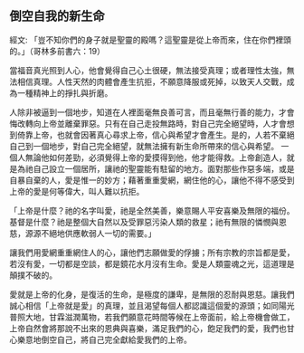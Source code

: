 ## 倒空自我的新生命 ##

經文: 「豈不知你們的身子就是聖靈的殿嗎？這聖靈是從上帝而來，住在你們裡頭的。」（哥林多前書六：19）



當福音真光照到人心，他會覺得自己心土很硬，無法接受真理；或者理性太強，無法相信真理。人性天然的肉體會產生抗拒，不願意降服或死掉，以致天人交戰，成為一種精神上的掙扎與折磨。

人除非被逼到一個地步，知道在人裡面毫無良善可言，而且毫無行善的能力，才會悔改轉向上帝並離棄罪惡。只有在自己走投無路時，對自己完全絕望時，人才會想到倚靠上帝，也就會因著真心尋求上帝，信心與希望才會產生。是的，人若不棄絕自己到一個地步，對自己完全絕望，就無法擁有新生命所帶來的信心與希望。 一個人無論他如何差勁，必須覺得上帝的愛摸得到他，他才能得救。上帝創造人，就是為祂自己設立一個居所，讓祂的聖靈能有駐留的地方。面對那些作惡多端，或是自暴自棄的人，愛是惟一的妙方；藉著重重愛網，網住他的心，讓他不得不感受到上帝的愛是何等偉大，叫人難以抗拒。

「上帝是什麼？祂的名字叫愛，祂是全然美善，樂意賜人平安喜樂及無限的福份。基督是什麼？祂是整個大自然以及受罪惡污染人類的救星；祂有無限的憐憫與恩慈，源源不絕地供應軟弱人一切的需要。」

讓我們用愛網重重網住人的心，讓他們志願做愛的俘擄；所有宗教的宗旨都是愛，若沒有愛，一切都是空談，都是鏡花水月沒有生命。愛是人類靈魂之光，這道理是顛撲不破的。

愛就是上帝的化身，是復活的生命，是極度的謙卑，是無限的忍耐與恩慈。讓我們誠心相信「上帝就是愛」的真理，並且渴望每個人都認識這個愛的源頭；如同陽光普照大地，甘霖滋潤萬物，若我們願意花時間等候在上帝面前，給上帝機會做工，上帝自然會將那說不出來的恩典與喜樂，滿足我們的心，飽足我們的愛，我們也甘心樂意地倒空自己，將自己完全獻給愛我們的上帝。